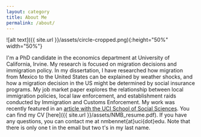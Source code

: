 ```yaml
---
layout: category
title: About Me
permalink: /about/
---
```


![alt text]({{ site.url }}/assets/circle-cropped.png){:height="50%" width="50%"}

I'm a PhD candidate in the economics department at University of California, Irvine. My research is focused on migration decisions and immigration policy. In my dissertation, I have researched how migration from Mexico to the United States can be explained by weather shocks, and how a migration decision in the US might be determined by social insurance programs. My job market paper explores the relationship between local immigration policies, local law enforcement, and establishment raids conducted by Immigration and Customs Enforcement. My work was recently featured in an [article with the UCI School of Social Sciences](https://www.socsci.uci.edu/newsevents/news/2019/2019-07-10-bennett.php). You can find my CV [here]({{ site.url }}/assets/NMB_resume.pdf). If you have any questions, you can contact me at nmbennet{at}uci{dot}edu. Note that there is only one t in the email but two t's in my last name.
